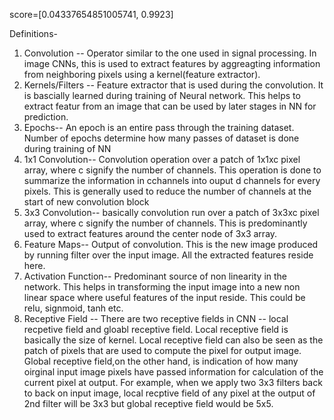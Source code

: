 
score=[0.04337654851005741, 0.9923]

Definitions-

1. Convolution -- Operator similar to the one used in signal processing. In image CNNs, this is used to extract features by aggreagting information from neighboring
pixels using a kernel(feature extractor). 
2. Kernels/Filters -- Feature extractor that is used during the convolution. It is bascially learned during training of Neural network. This helps to extract featur from 
an image that can be used by later stages in NN for prediction. 
3. Epochs-- An epoch is an entire pass through the training dataset. Number of epochs determine how many passes of dataset is done during training of NN
4. 1x1 Convolution-- Convolution operation over a patch of 1x1xc pixel array, where c signify the number of channels. This operation is done to summarize the information in cchannels 
into ouput d channels for every pixels. This is generally used to reduce the number of channels at the start of new convolution block 
5. 3x3 Convolution-- basically convolution run over a patch of 3x3xc pixel array, where c signify the number of channels. This is predominantly used to extract features around the center node of 3x3 array. 
6.  Feature Maps-- Output of convolution. This is the new image produced by running filter over the input image. All the extracted features reside here. 
7. Activation Function-- Predominant source of non linearity in the network. This helps in transforming the input image into a new non linear space where useful features of the input
reside. This could be relu, signmoid, tanh etc.
8. Receptive Field -- There are two receptive fields in CNN -- local recpetive field and gloabl receptive field. Local receptive field is basically the size of  kernel. 
Local receptive field can also be seen as the patch of pixels that are used to compute the pixel for output image. Global receptive field,on the other hand, is indication of how many oirginal input image pixels have passed information
for calculation of  the current pixel at output. For example, when we apply two 3x3 filters back to back on input image, local recptive field of any pixel at the output of 2nd filter will be 3x3 but global receptive field would be 5x5.





